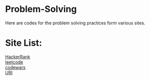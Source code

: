 # Problem-Solving
Here are codes for the problem solving practices form various sites.
# Site List:
[HackerRank](www.hackerrank.com)\
[leetcode](www.leetcode.com)\
[codewars](www.codewars.com)\
[URI](www.urionlinejudge.com.br/judge/en/)


